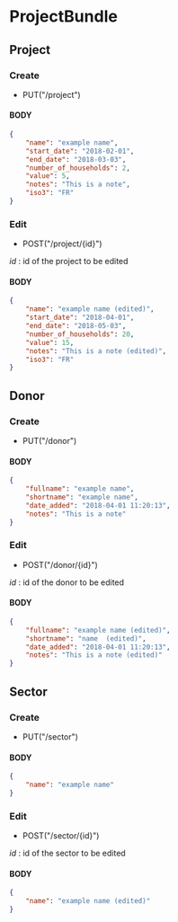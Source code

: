 # ProjectBundle

## Project

### Create

- PUT("/project")

#### BODY

```json
{
    "name": "example name",
    "start_date": "2018-02-01",
    "end_date": "2018-03-03",
    "number_of_households": 2,
    "value": 5,
    "notes": "This is a note",
    "iso3": "FR"
}
```

### Edit

- POST("/project/{id}")

*id* : id of the project to be edited

#### BODY

```json
{
    "name": "example name (edited)",
    "start_date": "2018-04-01",
    "end_date": "2018-05-03",
    "number_of_households": 20,
    "value": 15,
    "notes": "This is a note (edited)",
    "iso3": "FR"
}
```



## Donor

### Create

- PUT("/donor")

#### BODY

```json
{
    "fullname": "example name",
    "shortname": "example name",
    "date_added": "2018-04-01 11:20:13",
    "notes": "This is a note"
}
```

### Edit

- POST("/donor/{id}")

*id* : id of the donor to be edited

#### BODY

```json
{
    "fullname": "example name (edited)",
    "shortname": "name  (edited)",
    "date_added": "2018-04-01 11:20:13",
    "notes": "This is a note (edited)"
}
```



## Sector

### Create

- PUT("/sector")

#### BODY

```json
{
    "name": "example name"
}
```

### Edit

- POST("/sector/{id}")

*id* : id of the sector to be edited

#### BODY

```json
{
    "name": "example name (edited)"
}
```